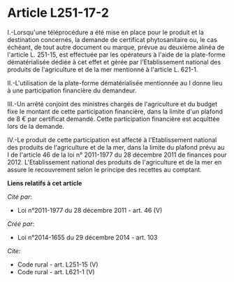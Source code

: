 # Article L251-17-2

I.-Lorsqu'une téléprocédure a été mise en place pour le produit et la destination concernés, la demande de certificat
phytosanitaire ou, le cas échéant, de tout autre document ou marque, prévue au deuxième alinéa de l'article L. 251-15, est
effectuée par les opérateurs à l'aide de la plate-forme dématérialisée dédiée à cet effet et gérée par l'Etablissement
national des produits de l'agriculture et de la mer mentionné à l'article L. 621-1. 

II.-L'utilisation de la plate-forme dématérialisée mentionnée au I donne lieu à une participation financière du demandeur. 

III.-Un arrêté conjoint des ministres chargés de l'agriculture et du budget fixe le montant de cette participation
financière, dans la limite d'un plafond de 8 € par certificat demandé. Cette participation financière est acquittée lors de
la demande. 

IV.-Le produit de cette participation est affecté à l'Etablissement national des produits de l'agriculture et de la mer, dans
la limite du plafond prévu au I de l'article 46 de la loi n° 2011-1977 du 28 décembre 2011 de finances pour 2012.
L'Etablissement national des produits de l'agriculture et de la mer en assure le recouvrement selon le principe des recettes
au comptant.

**Liens relatifs à cet article**

_Cité par_:

  - Loi n°2011-1977 du 28 décembre 2011 - art. 46 (V)

_Créé par_:

  - Loi n°2014-1655 du 29 décembre 2014 - art. 103

_Cite_:

  - Code rural - art. L251-15 (V)
  - Code rural - art. L621-1 (V)

